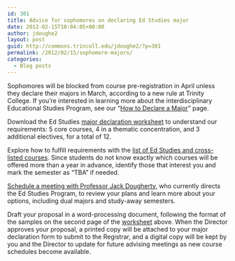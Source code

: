 ```yaml
---
id: 301
title: Advice for sophomores on declaring Ed Studies major
date: 2012-02-15T10:04:05+00:00
author: jdoughe2
layout: post
guid: http://commons.trincoll.edu/jdoughe2/?p=301
permalink: /2012/02/15/sophomore-majors/
categories:
  - Blog posts
---
```

<div>
  <p>
    Sophomores will be blocked from course pre-registration in April unless they declare their majors in March, according to a new rule at Trinity College. If you&#8217;re interested in learning more about the interdisciplinary Educational Studies Program, see our &#8220;<a href="http://www.trincoll.edu/Academics/MajorsAndMinors/educational/Pages/Declare.aspx" target="_blank">How to Declare a Major</a>&#8221; page.
  </p>
  
  <p>
    Download the Ed Studies <a href="http://www.trincoll.edu/Academics/MajorsAndMinors/educational/Documents/declare%20major%202011.pdf" target="_blank">major declaration worksheet</a> to understand our requirements: 5 core courses, 4 in a thematic concentration, and 3 additional electives, for a total of 12.
  </p>
  
  <p>
    Explore how to fulfill requirements with the <a href="https://docs.google.com/spreadsheet/ccc?key=0AtmGKybdRLlZdGR0eFdtVE5mVlN0d2QyVkpVMmU3bFE&hl=en_US#gid=0" target="_blank">list of Ed Studies and cross-listed courses</a>. Since students do not know exactly which courses will be offered more than a year in advance, identify those that interest you and mark the semester as &#8220;TBA&#8221; if needed.
  </p>
  
  <p>
    <a href="http://commons.trincoll.edu/jackdougherty/advising/">Schedule a meeting with Professor Jack Dougherty</a>, who currently directs the Ed Studies Program, to review your plans and learn more about your options, including dual majors and study-away semesters.
  </p>
  
  <p>
    Draft your proposal in a word-processing document, following the format of the samples on the second page of the <a href="http://www.trincoll.edu/Academics/MajorsAndMinors/educational/Documents/declare%20major%202011.pdf" target="_blank">worksheet</a> above. When the Director approves your proposal, a printed copy will be attached to your major declaration form to submit to the Registrar, and a digital copy will be kept by you and the Director to update for future advising meetings as new course schedules become available.
  </p>
</div>